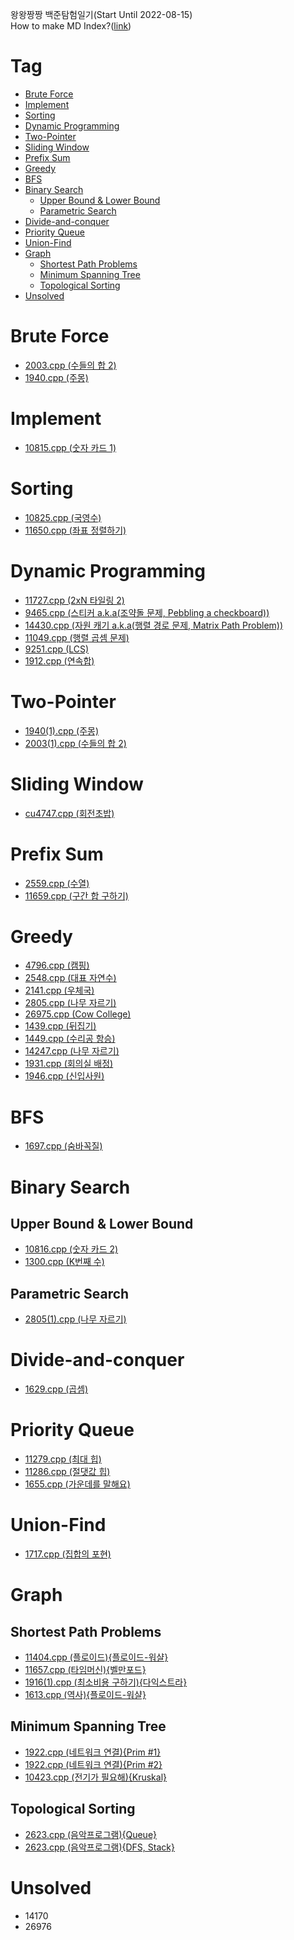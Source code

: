 왕왕짱짱 백준탐험일기(Start Until 2022-08-15)  
How to make MD Index?([link](https://ecotrust-canada.github.io/markdown-toc/))
# Tag
- [Brute Force](#brute-force)
- [Implement](#implement)
- [Sorting](#sorting)
- [Dynamic Programming](#dynamic-programming)
- [Two-Pointer](#two-pointer)
- [Sliding Window](#sliding-window)
- [Prefix Sum](#prefix-sum)
- [Greedy](#greedy)
- [BFS](#bfs)
- [Binary Search](#binary-search)
  * [Upper Bound & Lower Bound](#upper-bound---lower-bound)
  * [Parametric Search](#parametric-search)
- [Divide-and-conquer](#divide-and-conquer)
- [Priority Queue](#priority-queue)
- [Union-Find](#union-find)
- [Graph](#graph)
  * [Shortest Path Problems](#shortest-path-problems)
  * [Minimum Spanning Tree](#minimum-spanning-tree)
  * [Topological Sorting](#topological-sorting)
- [Unsolved](#unsolved)

# Brute Force
- [2003.cpp (수들의 합 2)](2/2003.cpp)
- [1940.cpp (주몽)](1/1940.cpp)
# Implement
- [10815.cpp (숫자 카드 1)](10/10815.cpp)
# Sorting
- [10825.cpp (국영수)](10/10825.cpp)
- [11650.cpp (좌표 정렬하기)](11/11650.cpp)
# Dynamic Programming
- [11727.cpp (2xN 타일링 2)](11/11727.cpp)
- [9465.cpp (스티커 a.k.a(조약돌 문제, Pebbling a checkboard))](9/9465.cpp)
- [14430.cpp (자원 캐기 a.k.a(행렬 경로 문제, Matrix Path Problem))](14/14430.cpp)
- [11049.cpp (행렬 곱셈 문제)](11/11049.cpp)
- [9251.cpp (LCS)](9/9251.cpp)
- [1912.cpp (연속합)](1/1912.cpp)
# Two-Pointer
- [1940(1).cpp (주몽)](1/1940(1).cpp)
- [2003(1).cpp (수들의 합 2)](2/2003(1).cpp)
# Sliding Window
- [cu4747.cpp (회전초밥)](4/cu4747.cpp)
# Prefix Sum
- [2559.cpp (수열)](2/2559.cpp)
- [11659.cpp (구간 합 구하기)](11/11659.cpp)
# Greedy
- [4796.cpp (캠핑)](4/4796.cpp)
- [2548.cpp (대표 자연수)](2/2548.cpp)
- [2141.cpp (우체국)](2/2141.cpp)
- [2805.cpp (나무 자르기)](2/2805.cpp)
- [26975.cpp (Cow College)](26/26975.cpp)
- [1439.cpp (뒤집기)](1/1439.cpp)
- [1449.cpp (수리공 항승)](1/1449.cpp)
- [14247.cpp (나무 자르기)](14/14247.cpp)
- [1931.cpp (회의실 배정)](1/1931.cpp)
- [1946.cpp (신입사원)](1/1946.cpp)
# BFS
- [1697.cpp (숨바꼭질)](1/1697.cpp)
# Binary Search
## Upper Bound & Lower Bound
- [10816.cpp (숫자 카드 2)](10/10816.cpp)
- [1300.cpp (K번째 수)](1/1300.cpp)
## Parametric Search
- [2805(1).cpp (나무 자르기)](2/2805(1).cpp)
# Divide-and-conquer
- [1629.cpp (곱셈)](1/1629.cpp)
# Priority Queue
- [11279.cpp (최대 힙)](11/11279.cpp)
- [11286.cpp (절댓값 힙)](11/11286.cpp)
- [1655.cpp (가운데를 말해요)](1/1655.cpp)
# Union-Find
- [1717.cpp (집합의 포현)](1/1717.cpp)
# Graph
## Shortest Path Problems
- [11404.cpp (플로이드){플로이드-워샬}](11/11404.cpp)
- [11657.cpp (타임머신){벨만포드}](11/11657.cpp)
- [1916(1).cpp (최소비용 구하기){다익스트라}](1/1916.cpp)
- [1613.cpp (역사){플로이드-워샬}](1/1613.cpp)
## Minimum Spanning Tree
- [1922.cpp (네트워크 연결){Prim #1}](1/1922.cpp)
- [1922.cpp (네트워크 연결){Prim #2}](1/1922(1).cpp)
- [10423.cpp (전기가 필요해){Kruskal}](10/10423.cpp)
## Topological Sorting
- [2623.cpp (음악프로그램){Queue}](2/2623.cpp)
- [2623.cpp (음악프로그램){DFS, Stack}](2/2623(1).cpp)

# Unsolved
- 14170
- 26976